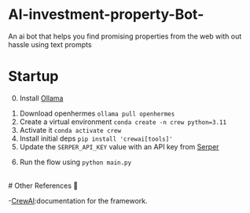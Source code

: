 # AI-investment-property-Bot-
An ai bot that helps you find promising properties from the web with out hassle using text prompts

# Startup 
0. Install <a href="https://ollama.com/download">Ollama</a></p> 
1. Download openhermes `ollama pull openhermes`
2. Create a virtual environment `conda create -n crew python=3.11` 
3. Activate it `conda activate crew`
4. Install initial deps `pip install 'crewai[tools]'`
5. Update the `SERPER_API_KEY` value with an API key from <a href="https://serper.dev/api-key">Serper</a></p>
6. Run the flow using `python main.py`

</br>
# Other References 🔗
<p>-<a href="https://github.com/joaomdmoura/crewAI)">CrewAI</a>:documentation for the framework.</p>
